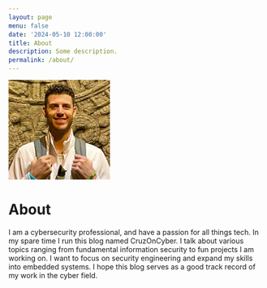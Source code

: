 ```yaml
---
layout: page
menu: false
date: '2024-05-10 12:00:00'
title: About
description: Some description.
permalink: /about/
---
```


<img class="img-rounded" src="/assets/img/uploads/ProfilePic.jpg" alt="Cameron Cruz" width="200">

# About

I am a cybersecurity professional, and have a passion for all things tech.
In my spare time I run this blog named CruzOnCyber. I talk about various topics
ranging from fundamental information security to fun projects I am working on. I
want to focus on security engineering and expand my skills into embedded systems.
I hope this blog serves as a good track record of my work in the cyber field.

